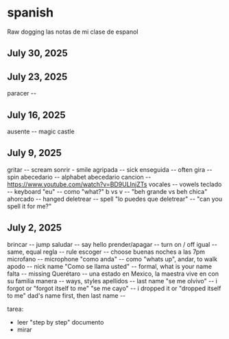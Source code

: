 # spanish
Raw dogging las notas de mi clase de espanol

## July 30, 2025

## July 23, 2025
paracer --

## July 16, 2025
ausente -- magic castle

## July 9, 2025

gritar -- scream
sonrir - smile
agripada -- sick
enseguida -- often
gira -- spin
abecedario -- alphabet
abecedario cancion -- https://www.youtube.com/watch?v=BD9ULInjZTs
vocales -- vowels
teclado -- keyboard
"eu" -- como "what?"
b vs v -- "beh grande vs beh chica"
ahorcado -- hanged
deletrear -- spell
"lo puedes que deletrear" -- "can you spell it for me?"

## July 2, 2025
brincar -- jump
saludar -- say hello
prender/apagar -- turn on / off
igual -- same, equal
regla -- rule
escoger -- choose
buenas noches a las 7pm
microfano -- microphone
"como anda" -- como "whats up", andar, to walk
apodo -- nick name
"Como se llama usted" -- formal, what is your name
falta -- missing
Querétaro -- una estado en Mexico, la maestra vive en con su familia
manera -- ways, styles
apellidos -- last name
"se me olvivo" -- i forgot or "forgot itself to me"
"se me cayo" -- i dropped it or "dropped itself to me"
dad's name first, then last name --

tarea:
- leer "step by step" documento
- mirar
